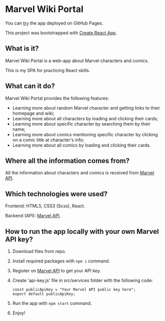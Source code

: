 # Marvel Wiki Portal

You can [try](https://nastiacooly.github.io/marvel-wiki-portal/) the app deployed on GitHub Pages.

This project was bootstrapped with [Create React App](https://github.com/facebook/create-react-app).

## What is it?

Marvel Wiki Portal is a web-app about Marvel characters and comics.

This is my SPA for practicing React skills.

## What can it do?

Marvel Wiki Portal provides the following features:
- Learning more about random Marvel character and getting links to their homepage and wiki;
- Learning more about all characters by loading and clicking their cards;
- Learning more about specific character by searching them by their name;
- Learning more about comics mentioning specific character by clicking on a comic title at character's info;
- Learning more about all comics by loading and clicking their cards.

## Where all the information comes from?

All the information about characters and comics is received from [Marvel API](https://developer.marvel.com/).

## Which technologies were used?

Frontend: HTML5, CSS3 (Scss), React.

Backend (API): [Marvel API](https://developer.marvel.com/).

## How to run the app locally with your own Marvel API key?

1. Download files from repo.

2. Install required packages with `npm i` command.

3. Register on [Marvel API](https://developer.marvel.com/) to get your API key.

4. Create 'api-key.js' file in src/services folder with the following code:
    ```
    const publicApiKey = "Your Marvel API public key here";
    export default publicApiKey;
    ```

5. Run the app with `npm start` command.

6. Enjoy!